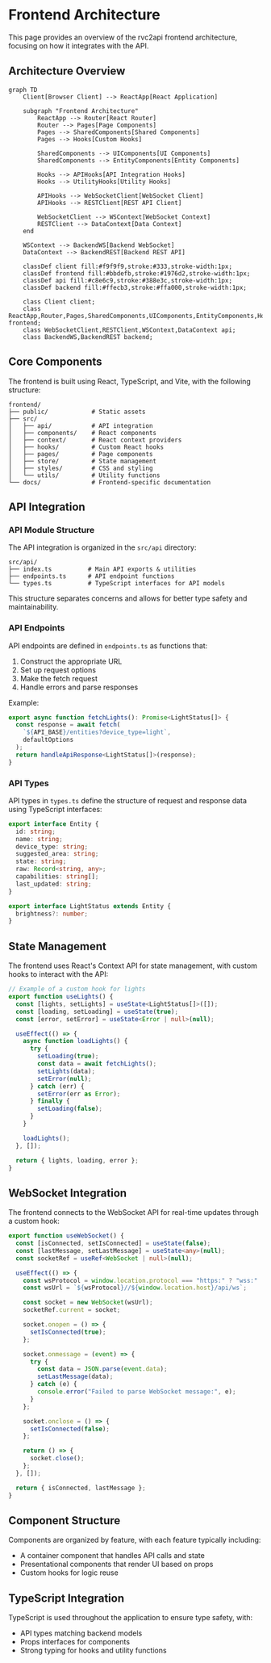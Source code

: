 # Frontend Architecture

This page provides an overview of the rvc2api frontend architecture, focusing on how it integrates with the API.

## Architecture Overview

```mermaid
graph TD
    Client[Browser Client] --> ReactApp[React Application]

    subgraph "Frontend Architecture"
        ReactApp --> Router[React Router]
        Router --> Pages[Page Components]
        Pages --> SharedComponents[Shared Components]
        Pages --> Hooks[Custom Hooks]

        SharedComponents --> UIComponents[UI Components]
        SharedComponents --> EntityComponents[Entity Components]

        Hooks --> APIHooks[API Integration Hooks]
        Hooks --> UtilityHooks[Utility Hooks]

        APIHooks --> WebSocketClient[WebSocket Client]
        APIHooks --> RESTClient[REST API Client]

        WebSocketClient --> WSContext[WebSocket Context]
        RESTClient --> DataContext[Data Context]
    end

    WSContext --> BackendWS[Backend WebSocket]
    DataContext --> BackendREST[Backend REST API]

    classDef client fill:#f9f9f9,stroke:#333,stroke-width:1px;
    classDef frontend fill:#bbdefb,stroke:#1976d2,stroke-width:1px;
    classDef api fill:#c8e6c9,stroke:#388e3c,stroke-width:1px;
    classDef backend fill:#ffecb3,stroke:#ffa000,stroke-width:1px;

    class Client client;
    class ReactApp,Router,Pages,SharedComponents,UIComponents,EntityComponents,Hooks,APIHooks,UtilityHooks frontend;
    class WebSocketClient,RESTClient,WSContext,DataContext api;
    class BackendWS,BackendREST backend;
```

## Core Components

The frontend is built using React, TypeScript, and Vite, with the following structure:

```
frontend/
├── public/            # Static assets
├── src/
│   ├── api/           # API integration
│   ├── components/    # React components
│   ├── context/       # React context providers
│   ├── hooks/         # Custom React hooks
│   ├── pages/         # Page components
│   ├── store/         # State management
│   ├── styles/        # CSS and styling
│   └── utils/         # Utility functions
└── docs/              # Frontend-specific documentation
```

## API Integration

### API Module Structure

The API integration is organized in the `src/api` directory:

```
src/api/
├── index.ts          # Main API exports & utilities
├── endpoints.ts      # API endpoint functions
└── types.ts          # TypeScript interfaces for API models
```

This structure separates concerns and allows for better type safety and maintainability.

### API Endpoints

API endpoints are defined in `endpoints.ts` as functions that:

1. Construct the appropriate URL
2. Set up request options
3. Make the fetch request
4. Handle errors and parse responses

Example:

```typescript
export async function fetchLights(): Promise<LightStatus[]> {
  const response = await fetch(
    `${API_BASE}/entities?device_type=light`,
    defaultOptions
  );
  return handleApiResponse<LightStatus[]>(response);
}
```

### API Types

API types in `types.ts` define the structure of request and response data using TypeScript interfaces:

```typescript
export interface Entity {
  id: string;
  name: string;
  device_type: string;
  suggested_area: string;
  state: string;
  raw: Record<string, any>;
  capabilities: string[];
  last_updated: string;
}

export interface LightStatus extends Entity {
  brightness?: number;
}
```

## State Management

The frontend uses React's Context API for state management, with custom hooks to interact with the API:

```typescript
// Example of a custom hook for lights
export function useLights() {
  const [lights, setLights] = useState<LightStatus[]>([]);
  const [loading, setLoading] = useState(true);
  const [error, setError] = useState<Error | null>(null);

  useEffect(() => {
    async function loadLights() {
      try {
        setLoading(true);
        const data = await fetchLights();
        setLights(data);
        setError(null);
      } catch (err) {
        setError(err as Error);
      } finally {
        setLoading(false);
      }
    }

    loadLights();
  }, []);

  return { lights, loading, error };
}
```

## WebSocket Integration

The frontend connects to the WebSocket API for real-time updates through a custom hook:

```typescript
export function useWebSocket() {
  const [isConnected, setIsConnected] = useState(false);
  const [lastMessage, setLastMessage] = useState<any>(null);
  const socketRef = useRef<WebSocket | null>(null);

  useEffect(() => {
    const wsProtocol = window.location.protocol === "https:" ? "wss:" : "ws:";
    const wsUrl = `${wsProtocol}//${window.location.host}/api/ws`;

    const socket = new WebSocket(wsUrl);
    socketRef.current = socket;

    socket.onopen = () => {
      setIsConnected(true);
    };

    socket.onmessage = (event) => {
      try {
        const data = JSON.parse(event.data);
        setLastMessage(data);
      } catch (e) {
        console.error("Failed to parse WebSocket message:", e);
      }
    };

    socket.onclose = () => {
      setIsConnected(false);
    };

    return () => {
      socket.close();
    };
  }, []);

  return { isConnected, lastMessage };
}
```

## Component Structure

Components are organized by feature, with each feature typically including:

- A container component that handles API calls and state
- Presentational components that render UI based on props
- Custom hooks for logic reuse

## TypeScript Integration

TypeScript is used throughout the application to ensure type safety, with:

- API types matching backend models
- Props interfaces for components
- Strong typing for hooks and utility functions
